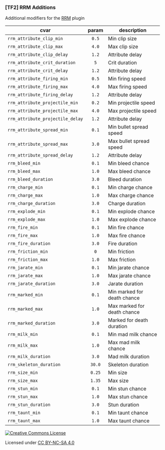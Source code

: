 ### [TF2] RRM Additions

Additional modifiers for the [RRM](https://forums.alliedmods.net/showthread.php?t=282668) plugin

|cvar|param|description|
|---|:-:|---|
|`rrm_attribute_clip_min`|`0.5`|Min clip size|
|`rrm_attribute_clip_max`|`4.0`|Max clip size|
|`rrm_attribute_clip_delay`|`1.2`|Attribute delay|
|`rrm_attribute_crit_duration`|`5`|Crit duration|
|`rrm_attribute_crit_delay`|`1.2`|Attribute delay|
|`rrm_attribute_firing_min`|`0.5`|Min firing speed|
|`rrm_attribute_firing_max`|`4.0`|Max firing speed|
|`rrm_attribute_firing_delay`|`1.2`|Attribute delay|
|`rrm_attribute_projectile_min`|`0.2`|Min projectile speed|
|`rrm_attribute_projectile_max`|`4.0`|Max projectile speed|
|`rrm_attribute_projectile_delay`|`1.2`|Attribute delay|
|`rrm_attribute_spread_min`|`0.1`|Min bullet spread speed|
|`rrm_attribute_spread_max`|`3.0`|Max bullet spread speed|
|`rrm_attribute_spread_delay`|`1.2`|Attribute delay|
|`rrm_bleed_min`|`0.1`|Min bleed chance|
|`rrm_bleed_max`|`1.0`|Max bleed chance|
|`rrm_bleed_duration`|`3.0`|Bleed duration|
|`rrm_charge_min`|`0.1`|Min charge chance|
|`rrm_charge_max`|`1.0`|Max charge chance|
|`rrm_charge_duration`|`3.0`|Charge duration|
|`rrm_explode_min`|`0.1`|Min explode chance|
|`rrm_explode_max`|`1.0`|Max explode chance|
|`rrm_fire_min`|`0.1`|Min fire chance|
|`rrm_fire_max`|`1.0`|Max fire chance|
|`rrm_fire_duration`|`3.0`|Fire duration|
|`rrm_friction_min`|`0`|Min friction|
|`rrm_friction_max`|`1.0`|Max friction|
|`rrm_jarate_min`|`0.1`|Min jarate chance|
|`rrm_jarate_max`|`1.0`|Max jarate chance|
|`rrm_jarate_duration`|`3.0`|Jarate duration|
|`rrm_marked_min`|`0.1`|Min marked for death chance|
|`rrm_marked_max`|`1.0`|Max marked for death chance|
|`rrm_marked_duration`|`3.0`|Marked for death duration|
|`rrm_milk_min`|`0.1`|Min mad milk chance|
|`rrm_milk_max`|`1.0`|Max mad milk chance|
|`rrm_milk_duration`|`3.0`|Mad milk duration|
|`rrm_skeleton_duration`|`30.0`|Skeleton duration|
|`rrm_size_min`|`0.25`|Min size|
|`rrm_size_max`|`1.35`|Max size|
|`rrm_stun_min`|`0.1`|Min stun chance|
|`rrm_stun_max`|`1.0`|Max stun chance|
|`rrm_stun_duration`|`3.0`|Stun duration|
|`rrm_taunt_min`|`0.1`|Min taunt chance|
|`rrm_taunt_max`|`1.0`|Max taunt chance|

[![Creative Commons License](https://i.creativecommons.org/l/by-nc-sa/4.0/88x31.png)](http://creativecommons.org/licenses/by-nc-sa/4.0/)

Licensed under [CC BY-NC-SA 4.0](https://github.com/KatsuteTF/RRM-Additions/blob/main/LICENSE)